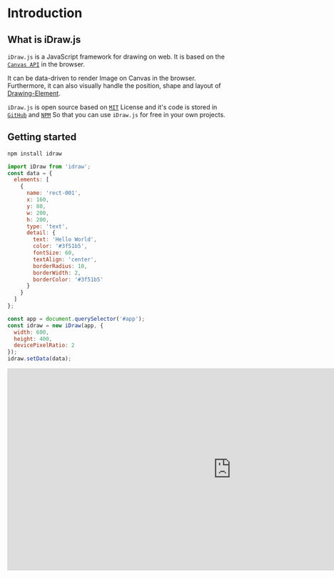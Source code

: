 # Introduction

## What is iDraw.js

`iDraw.js` is a JavaScript framework for drawing on web. It is based on the [`Canvas API`](https://developer.mozilla.org/en-US/docs/Web/API/Canvas_API) in the browser.

It can be data-driven to render Image on Canvas in the browser. Furthermore, it can also visually handle the position, shape and layout of [Drawing-Element](./../element/info.md).

`iDraw.js` is open source based on [`MIT`](https://github.com/idrawjs/idraw/blob/main/LICENSE) License and it's code is stored in [`GitHub`](https://github.com/idrawjs/idraw) and [`NPM`](https://www.npmjs.com/package/idraw) So that you can
use `iDraw.js` for free in your own projects.

## Getting started

```sh
npm install idraw
```

```js
import iDraw from 'idraw';
const data = {
  elements: [
    {
      name: 'rect-001',
      x: 160,
      y: 80,
      w: 200,
      h: 200,
      type: 'text',
      detail: {
        text: 'Hello World',
        color: '#3f51b5',
        fontSize: 60,
        textAlign: 'center',
        borderRadius: 10,
        borderWidth: 2,
        borderColor: '#3f51b5'
      }
    }
  ]
};

const app = document.querySelector('#app');
const idraw = new iDraw(app, {
  width: 600,
  height: 400,
  devicePixelRatio: 2
});
idraw.setData(data);
```

<iframe class="idraw-playground-preview" 
  src="https://idraw.js.org/playground/?demo=elem-text&header=false&sider=false&default-editor-split=50" 
  width="1000" height="450" frameborder="no" border="0"
  style="border: 1px solid #cecece"
></iframe>
